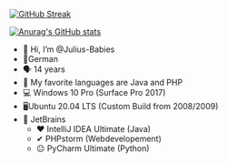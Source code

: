 [![GitHub Streak](https://github-readme-streak-stats.herokuapp.com?user=Julius-Babies&hide_border=true&date_format=j%20M%5B%20Y%5D)](https://git.io/streak-stats)

[![Anurag's GitHub stats](https://github-readme-stats.vercel.app/api?username=Julius-Babies)](https://github.com/anuraghazra/github-readme-stats)

- 👋 Hi, I’m @Julius-Babies
- 🚩German
- 🗣 14 years
- 👀 My favorite languages are Java and PHP
- 💻 Windows 10 Pro (Surface Pro 2017)
- 🖥Ubuntu 20.04 LTS (Custom Build from 2008/2009)
- 📄 JetBrains
  - ♥ IntelliJ IDEA Ultimate (Java)
  - ✔ PHPstorm (Webdevelopement)
  - 😐 PyCharm Ultimate (Python)

<!---
Julius-Babies/Julius-Babies is a ✨ special ✨ repository because its `README.md` (this file) appears on your GitHub profile.
You can click the Preview link to take a look at your changes.
--->
